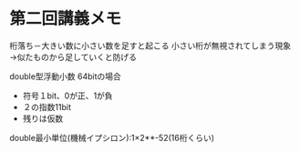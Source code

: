 # 第二回講義メモ
桁落ち－大きい数に小さい数を足すと起こる
小さい桁が無視されてしまう現象
→似たものから足していくと防げる

double型浮動小数
64bitの場合
 - 符号１bit、0が正、1が負
 - ２の指数11bit
 - 残りは仮数

double最小単位(機械イプシロン):1×2**-52(16桁くらい)
